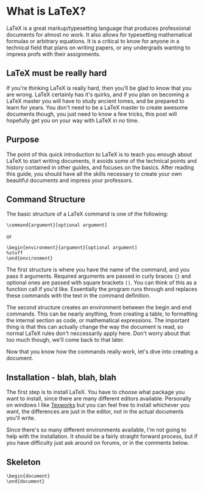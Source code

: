 What is LaTeX?
===

LaTeX is a great markup/typesetting language that produces professional documents for almost no work. It also allows for typesetting mathematical formulas or arbitrary equations. It is a critical to know for anyone in a technical field that plans on writing papers, or any undergrads wanting to impress profs with their assignments.

LaTeX must be really hard
---

If you're thinking LaTeX is really hard, then you'll be glad to know that you are wrong. LaTeX certainly has it's quirks, and if you plan on becoming a LaTeX master you will have to study ancient tomes, and be prepared to learn for years. You don't need to be a LaTeX master to create awesome documents though, you just need to know a few tricks, this post will hopefully get you on your way with LaTeX in no time.

Purpose
---

The point of this quick introduction to LaTeX is to teach you enough about LaTeX to start writing documents, it avoids some of the technical points and history contained in other guides, and focuses on the basics. After reading this guide, you should have all the skills necessary to create your own beautiful documents and impress your professors.

Command Structure
---

The basic structure of a LaTeX command is one of the following:

    \command{argument}[optional argument]

or

    \begin{environment}{argument}[optional argument]
    %stuff
    \end{environment}

The first structure is where you have the name of the command, and you pass it arguments. Required arguments are passed in curly braces `{}` and optional ones are passed with square brackets `[]`. You can think of this as a function call if you'd like. Essentially the program runs through and replaces these commands with the text in the command definition.

The second structure creates an environment between the begin and end commands. This can be nearly anything, from creating a table, to formatting the internal section as code, or mathematical expressions. The important thing is that this can actually change the way the document is read, so normal LaTeX rules don't neccessarily apply here. Don't worry about that too much though, we'll come back to that later.

Now that you know how the commands really work, let's dive into creating a document.

Installation - blah, blah, blah
---

The first step is to install LaTeX. You have to choose what package you want to install, since there are many different editors available. Personally on windows I like [Texworks](http://www.tug.org/texworks/) but you can feel free to install whichever you want, the differences are just in the editor, not in the actual documents you'll write.

Since there's so many different environments available, I'm not going to help with the installation. It should be a fairly straight forward process, but if you have difficulty just ask around on forums, or in the comments below.

Skeleton
---
    \begin{document}
	\end{document}
